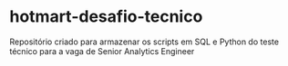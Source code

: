 # hotmart-desafio-tecnico
Repositório criado para armazenar os scripts em SQL e Python do teste técnico para a vaga de Senior Analytics Engineer
